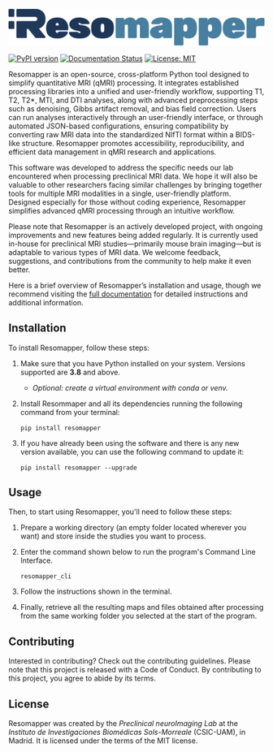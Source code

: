 ![resomapper](docs/_static/resomapper_logo_color.svg)

[![PyPI version](https://img.shields.io/pypi/v/resomapper?color=blue)](https://pypi.python.org/pypi/resomapper)
[![Documentation Status](https://readthedocs.org/projects/resomapper/badge/?version=latest)](https://resomapper.readthedocs.io/en/latest/?badge=latest)
[![License: MIT](https://img.shields.io/badge/license-MIT-orange)](https://opensource.org/licenses/MIT)

Resomapper is an open-source, cross-platform Python tool designed to simplify quantitative MRI (qMRI) processing. It integrates established processing libraries into a unified and user-friendly workflow, supporting T1, T2, T2*, MTI, and DTI analyses, along with advanced preprocessing steps such as denoising, Gibbs artifact removal, and bias field correction. Users can run analyses interactively through an user-friendly interface, or through automated JSON-based configurations, ensuring compatibility by converting raw MRI data into the standardized NIfTI format within a BIDS-like structure. Resomapper promotes accessibility, reproducibility, and efficient data management in qMRI research and applications.

This software was developed to address the specific needs our lab encountered when processing preclinical MRI data. We hope it will also be valuable to other researchers facing similar challenges by bringing together tools for multiple MRI modalities in a single, user-friendly platform. Designed especially for those without coding experience, Resomapper simplifies advanced qMRI processing through an intuitive workflow.

Please note that Resomapper is an actively developed project, with ongoing improvements and new features being added regularly. It is currently used in-house for preclinical MRI studies—primarily mouse brain imaging—but is adaptable to various types of MRI data. We welcome feedback, suggestions, and contributions from the community to help make it even better.

Here is a brief overview of Resomapper’s installation and usage, though we recommend visiting the [full documentation](https://resomapper.readthedocs.io/en/latest) for detailed instructions and additional information.

## Installation

To install Resomapper, follow these steps:

1. Make sure that you have Python installed on your system. Versions supported are **3.8** and above. 

    * *Optional: create a virtual environment with conda or venv.*

2. Install Resommaper and all its dependencies running the following command from your terminal:

    ```
    pip install resomapper
    ```

3. If you have already been using the software and there is any new version available, you can use the following command to update it:

    ```
    pip install resomapper --upgrade
    ```

## Usage

Then, to start using Resomapper, you'll need to follow these steps:

1. Prepare a working directory (an empty folder located wherever you want) and store inside the studies you want to process.

2. Enter the command shown below to run the program's Command Line Interface. 

    ```
    resomapper_cli
    ```

3. Follow the instructions shown in the terminal.

4. Finally, retrieve all the resulting maps and files obtained after processing from the same working folder you selected at the start of the program.


## Contributing

Interested in contributing? Check out the contributing guidelines. Please note that this project is released with a Code of Conduct. By contributing to this project, you agree to abide by its terms.

## License

Resomapper was created by the *Preclinical neuroImaging Lab* at the *Instituto de Investigaciones Biomédicas Sols-Morreale* (CSIC-UAM), in Madrid. It is licensed under the terms of the MIT license.


